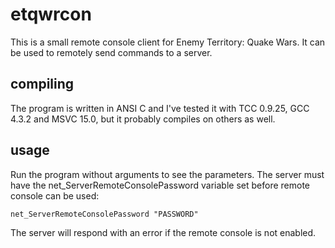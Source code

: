 etqwrcon
========

This is a small remote console client for Enemy Territory: Quake Wars.
It can be used to remotely send commands to a server.

compiling
---------

The program is written in ANSI C and I've tested it with TCC 0.9.25, GCC 4.3.2
and MSVC 15.0, but it probably compiles on others as well.

usage
-----

Run the program without arguments to see the parameters. The server must have
the net_ServerRemoteConsolePassword variable set before remote console can be
used:

	net_ServerRemoteConsolePassword "PASSWORD"

The server will respond with an error if the remote console is not enabled.
